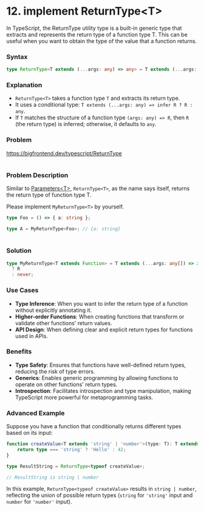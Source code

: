# 12. implement ReturnType\<T\>

In TypeScript, the ReturnType<T> utility type is a built-in generic type that extracts and represents the return type of a function type T. This can be useful when you want to obtain the type of the value that a function returns.

### Syntax

```typescript
type ReturnType<T extends (...args: any) => any> = T extends (...args: any) => infer R ? R : any;
```

### Explanation

* `ReturnType<T>` takes a function type `T` and extracts its return type.
* It uses a conditional type: `T extends (...args: any) => infer R ? R : any`.
* If `T` matches the structure of a function type `(args: any) => R`, then `R` (the return type) is inferred; otherwise, it defaults to `any`.


### Problem

https://bigfrontend.dev/typescript/ReturnType

#

### Problem Description

Similar to [Parameters\<T\>](https://bigfrontend.dev/typescript/Parameters), `ReturnType<T>`, as the name says itself, returns the return type of function type T.

Please implement `MyReturnType<T>` by yourself.

```ts
type Foo = () => { a: string };

type A = MyReturnType<Foo>; // {a: string}
```

#

### Solution

```ts
type MyReturnType<T extends Function> = T extends (...args: any[]) => infer R
  ? R
  : never;
```

### Use Cases

* **Type Inference**: When you want to infer the return type of a function without explicitly annotating it.
* **Higher-order Functions**: When creating functions that transform or validate other functions' return values.
* **API Design**: When defining clear and explicit return types for functions used in APIs.

### Benefits

* **Type Safety**: Ensures that functions have well-defined return types, reducing the risk of type errors.
* **Generics**: Enables generic programming by allowing functions to operate on other functions' return types.
* **Introspection**: Facilitates introspection and type manipulation, making TypeScript more powerful for metaprogramming tasks.

### Advanced Example

Suppose you have a function that conditionally returns different types based on its input:

```typescript
function createValue<T extends 'string' | 'number'>(type: T): T extends 'string' ? string : number {
    return type === 'string' ? 'Hello' : 42;
}

type ResultString = ReturnType<typeof createValue>;

// ResultString is string | number
```

In this example, `ReturnType<typeof createValue>` results in `string | number`, reflecting the union of possible return types (`string` for `'string'` input and `number` for `'number'` input).
